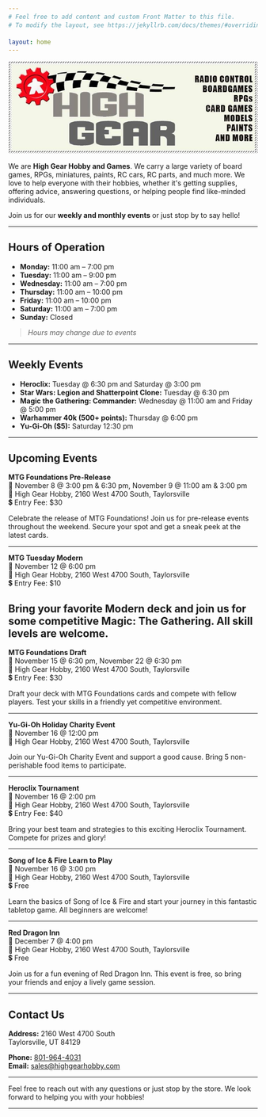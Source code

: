 ```yaml
---
# Feel free to add content and custom Front Matter to this file.
# To modify the layout, see https://jekyllrb.com/docs/themes/#overriding-theme-defaults

layout: home
---
```


![High Gear Logo](./assets/high_gear_logo.jpg)

We are **High Gear Hobby and Games**. We carry a large variety of board games, RPGs, miniatures, paints, RC cars, RC parts, and much more. We love to help everyone with their hobbies, whether it's getting supplies, offering advice, answering questions, or helping people find like-minded individuals. 

Join us for our **weekly and monthly events** or just stop by to say hello!

---

## Hours of Operation

- **Monday:** 11:00 am – 7:00 pm
- **Tuesday:** 11:00 am – 9:00 pm
- **Wednesday:** 11:00 am – 7:00 pm
- **Thursday:** 11:00 am – 10:00 pm
- **Friday:** 11:00 am – 10:00 pm
- **Saturday:** 11:00 am – 7:00 pm
- **Sunday:** Closed

> *Hours may change due to events*

---

## Weekly Events

- **Heroclix:** Tuesday @ 6:30 pm and Saturday @ 3:00 pm
- **Star Wars: Legion and Shatterpoint Clone:** Tuesday @ 6:30 pm
- **Magic the Gathering: Commander:** Wednesday @ 11:00 am and Friday @ 5:00 pm
- **Warhammer 40k (500+ points):** Thursday @ 6:00 pm
- **Yu-Gi-Oh ($5):** Saturday 12:30 pm

---

## Upcoming Events

**MTG Foundations Pre-Release**  
📅 November 8 @ 3:00 pm & 6:30 pm, November 9 @ 11:00 am & 3:00 pm  
📍 High Gear Hobby, 2160 West 4700 South, Taylorsville  
💲 Entry Fee: $30  

Celebrate the release of MTG Foundations! Join us for pre-release events throughout the weekend. Secure your spot and get a sneak peek at the latest cards.

---

**MTG Tuesday Modern**  
📅 November 12 @ 6:00 pm   
📍 High Gear Hobby, 2160 West 4700 South, Taylorsville  
💲 Entry Fee: $10  

Bring your favorite Modern deck and join us for some competitive Magic: The Gathering. All skill levels are welcome.
---

**MTG Foundations Draft**  
📅 November 15 @ 6:30 pm, November 22 @ 6:30 pm   
📍 High Gear Hobby, 2160 West 4700 South, Taylorsville  
💲 Entry Fee: $30  

Draft your deck with MTG Foundations cards and compete with fellow players. Test your skills in a friendly yet competitive environment.

---

**Yu-Gi-Oh Holiday Charity Event**  
📅 November 16 @ 12:00 pm  
📍 High Gear Hobby, 2160 West 4700 South, Taylorsville  

Join our Yu-Gi-Oh Charity Event and support a good cause. Bring 5 non-perishable food items to participate.

---

**Heroclix Tournament**  
📅 November 16 @ 2:00 pm  
📍 High Gear Hobby, 2160 West 4700 South, Taylorsville  
💲 Entry Fee: $40  

Bring your best team and strategies to this exciting Heroclix Tournament. Compete for prizes and glory!

---

**Song of Ice & Fire Learn to Play**  
📅 November 16 @ 3:00 pm  
📍 High Gear Hobby, 2160 West 4700 South, Taylorsville  
💲 Free  

Learn the basics of Song of Ice & Fire and start your journey in this fantastic tabletop game. All beginners are welcome!

---
**Red Dragon Inn**  
📅 December 7 @ 4:00 pm  
📍 High Gear Hobby, 2160 West 4700 South, Taylorsville  
💲 Free  

Join us for a fun evening of Red Dragon Inn. This event is free, so bring your friends and enjoy a lively game session.

---


## Contact Us

**Address:**
2160 West 4700 South  
Taylorsville, UT 84129

**Phone:** [801-964-4031](tel:801-964-4031)  
**Email:** [sales@highgearhobby.com](mailto:sales@highgearhobby.com)

---

Feel free to reach out with any questions or just stop by the store. We look forward to helping you with your hobbies!

---


